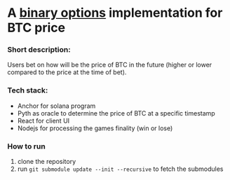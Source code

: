 # A [binary options](https://www.investopedia.com/terms/b/binary-option.asp) implementation for BTC price

### Short description:
Users bet on how will be the price of BTC in the future (higher or lower compared to the price at the time of bet).

### Tech stack:
- Anchor for solana program
- Pyth as oracle to determine the price of BTC at a specific timestamp
- React for client UI
- Nodejs for processing the games finality (win or lose)

### How to run
1. clone the repository
2. run `git submodule update --init --recursive` to fetch the submodules

